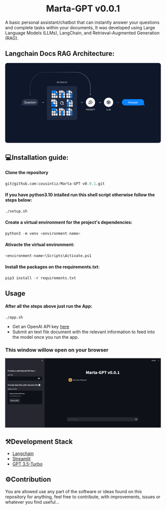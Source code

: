 <h1 align="center">
    Marta-GPT v0.0.1
</h1>

A basic personal assistant/chatbot that can instantly answer your questions and complete tasks within your documents, It was developed using Large Language Models (LLMs), LangChain, and Retrieval-Augmented Generation (RAG).

##  Langchain Docs RAG Architecture:
![alt tag](pagev1.png)

## 💻Installation guide:
#### Clone the repository
```python
git@github.com:cousintiz/Marta-GPT-v0.0.1.git
```
#### If you have python3.10 intalled run this shell script otherwise follow the steps below:
```bash
./setup.sh
```
#### Create a virtual environment for the project's dependencies:
```python
python3 -m venv <environment-name>
```
#### Ativacte the virtual environment:
```python
<environment-name>\Scripts\Activate.ps1
```
#### Install the packages on the requirements.txt:
```python
pip3 install -r requirements.txt
```

## Usage
#### After all the steps above just run the App:
```bash
./app.sh
```
- Get an OpenAI API key [here](https://platform.openai.com/api-keys)
- Submit an text file document with the relevant information to feed into the model once you run the app.
### This window willow open on your browser
![alt tag](pagev0.png)

## ⚒️Development Stack
- [Langchain](https://github.com/hwchase17/langchain)
- [Streamlit](https://streamlit.io/)
- [GPT 3.5-Turbo](https://platform.openai.com/docs/models/gpt-3-5-turbo)

## ⚙️Contribution
You are allowed use any part of the software or ideas found on this repository for anything, feel free to contribute, with improvements, issues or whatever you find useful...
